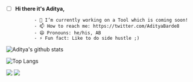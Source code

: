  
 - [ ] **Hi there it's Aditya,**
              
              
              - 🔭 I’m currently working on a Tool which is coming soon!
              - 📫 How to reach me: https://twitter.com/AdityaBarde8
              - 😄 Pronouns: he/his, AB
              - ⚡ Fun fact: Like to do side hustle ;)
 
![Aditya's github stats](https://github-readme-stats.vercel.app/api?username=AdityaAB4)

![Top Langs](https://github-readme-stats.vercel.app/api/top-langs/?username=AdityaAB4)

      
<img src="https://img.shields.io/badge/JavaScript-323330?style=for-the-badge&logo=javascript&logoColor=F7DF1E" />     
<img src="https://img.shields.io/badge/next.js-000000?style=for-the-badge&logo=nextdotjs&logoColor=white" />
             
